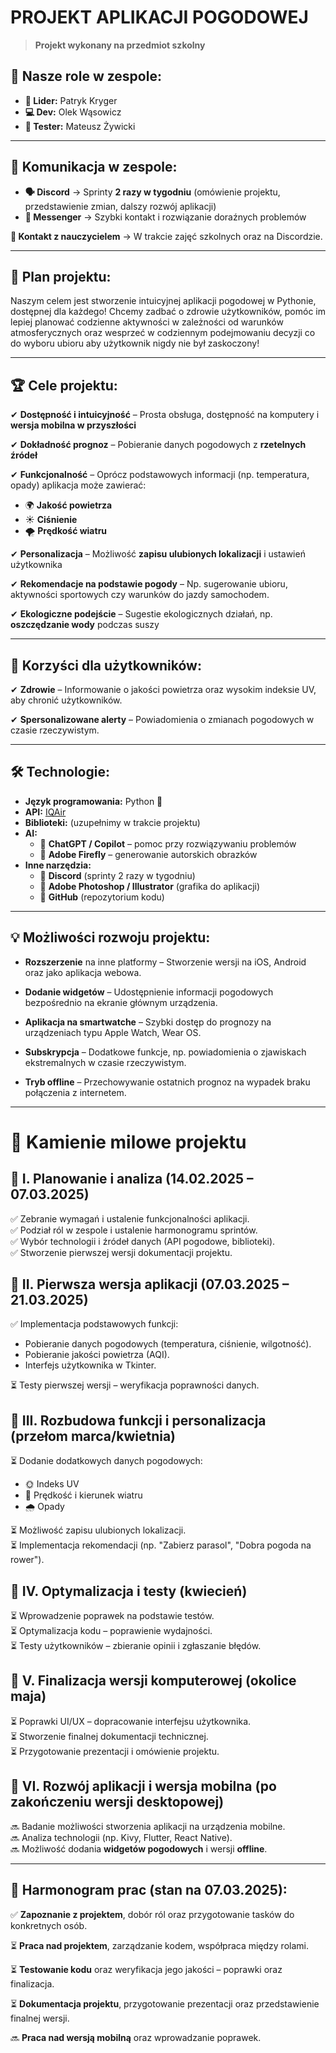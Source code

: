 # **PROJEKT APLIKACJI POGODOWEJ**

> **Projekt wykonany na przedmiot szkolny**

## 📌 **Nasze role w zespole:**
- **👑 Lider:** Patryk Kryger
- **💻 Dev:** Olek Wąsowicz
- **🧪 Tester:** Mateusz Żywicki

---

## 📢 **Komunikacja w zespole:**
- **🗣️ Discord** → Sprinty **2 razy w tygodniu** (omówienie projektu, przedstawienie zmian, dalszy rozwój aplikacji)
- **📲 Messenger** → Szybki kontakt i rozwiązanie doraźnych problemów

**📌 Kontakt z nauczycielem** → W trakcie zajęć szkolnych oraz na Discordzie.

---

## 🎯 **Plan projektu:**
Naszym celem jest stworzenie intuicyjnej aplikacji pogodowej w Pythonie, dostępnej dla każdego! Chcemy zadbać o zdrowie użytkowników, pomóc im lepiej planować codzienne aktywności w zależności od warunków atmosferycznych oraz wesprzeć w codziennym podejmowaniu decyzji co do wyboru ubioru aby użytkownik nigdy nie był zaskoczony!

---

## 🏆 **Cele projektu:**
✔ **Dostępność i intuicyjność** – Prosta obsługa, dostępność na komputery i **wersja mobilna w przyszłości**

✔ **Dokładność prognoz** – Pobieranie danych pogodowych z **rzetelnych źródeł**

✔ **Funkcjonalność** – Oprócz podstawowych informacji (np. temperatura, opady) aplikacja może zawierać:
   - 🌍 **Jakość powietrza**
   - ☀️ **Ciśnienie**
   - 🌪️ **Prędkość wiatru**
   
✔ **Personalizacja** – Możliwość **zapisu ulubionych lokalizacji** i ustawień użytkownika

✔ **Rekomendacje na podstawie pogody** – Np. sugerowanie ubioru, aktywności sportowych czy warunków do jazdy samochodem.

✔ **Ekologiczne podejście** – Sugestie ekologicznych działań, np. **oszczędzanie wody** podczas suszy

---

## 🏅 **Korzyści dla użytkowników:**
✔ **Zdrowie** – Informowanie o jakości powietrza oraz wysokim indeksie UV, aby chronić użytkowników.

✔ **Spersonalizowane alerty** – Powiadomienia o zmianach pogodowych w czasie rzeczywistym.

---

## 🛠 **Technologie:**
- **Język programowania:** Python 🐍
- **API:** [IQAir](https://api-docs.iqair.com/)
- **Biblioteki:** (uzupełnimy w trakcie projektu)
- **AI:**
  - 🤖 **ChatGPT / Copilot** – pomoc przy rozwiązywaniu problemów
  - 🎨 **Adobe Firefly** – generowanie autorskich obrazków
- **Inne narzędzia:**
  - 🔹 **Discord** (sprinty 2 razy w tygodniu)
  - 🔹 **Adobe Photoshop / Illustrator** (grafika do aplikacji)
  - 🔹 **GitHub** (repozytorium kodu)

---

## 💡 Możliwości rozwoju projektu:

- **Rozszerzenie** na inne platformy – Stworzenie wersji na iOS, Android oraz jako aplikacja webowa.

- **Dodanie widgetów** – Udostępnienie informacji pogodowych bezpośrednio na ekranie głównym urządzenia.

- **Aplikacja na smartwatche** – Szybki dostęp do prognozy na urządzeniach typu Apple Watch, Wear OS.

- **Subskrypcja** – Dodatkowe funkcje, np. powiadomienia o zjawiskach ekstremalnych w czasie rzeczywistym.

- **Tryb offline** – Przechowywanie ostatnich prognoz na wypadek braku połączenia z internetem.

---

# **🚀 Kamienie milowe projektu**

## **📌 I. Planowanie i analiza (14.02.2025 – 07.03.2025)**  
✅ Zebranie wymagań i ustalenie funkcjonalności aplikacji.  
✅ Podział ról w zespole i ustalenie harmonogramu sprintów.  
✅ Wybór technologii i źródeł danych (API pogodowe, biblioteki).  
✅ Stworzenie pierwszej wersji dokumentacji projektu.  

## **📌 II. Pierwsza wersja aplikacji (07.03.2025 – 21.03.2025)**  
✅ Implementacja podstawowych funkcji:  
   - Pobieranie danych pogodowych (temperatura, ciśnienie, wilgotność).  
   - Pobieranie jakości powietrza (AQI).  
   - Interfejs użytkownika w Tkinter.  

⏳ Testy pierwszej wersji – weryfikacja poprawności danych.  

## **📌 III. Rozbudowa funkcji i personalizacja (przełom marca/kwietnia)**  
⏳ Dodanie dodatkowych danych pogodowych:  
   - 🌞 Indeks UV  
   - 💨 Prędkość i kierunek wiatru  
   - 🌧️ Opady  

⏳ Możliwość zapisu ulubionych lokalizacji.  
⏳ Implementacja rekomendacji (np. "Zabierz parasol", "Dobra pogoda na rower").  

## **📌 IV. Optymalizacja i testy (kwiecień)**  
⏳ Wprowadzenie poprawek na podstawie testów.  
⏳ Optymalizacja kodu – poprawienie wydajności.  
⏳ Testy użytkowników – zbieranie opinii i zgłaszanie błędów.  

## **📌 V. Finalizacja wersji komputerowej (okolice maja)**  
⏳ Poprawki UI/UX – dopracowanie interfejsu użytkownika.  
⏳ Stworzenie finalnej dokumentacji technicznej.  
⏳ Przygotowanie prezentacji i omówienie projektu.  

## **📌 VI. Rozwój aplikacji i wersja mobilna (po zakończeniu wersji desktopowej)**  
🔜 Badanie możliwości stworzenia aplikacji na urządzenia mobilne.  
🔜 Analiza technologii (np. Kivy, Flutter, React Native).  
🔜 Możliwość dodania **widgetów pogodowych** i wersji **offline**.  

---


## 📅 **Harmonogram prac (stan na 07.03.2025):**
✅ **Zapoznanie z projektem**, dobór ról oraz przygotowanie tasków do konkretnych osób.

⏳ **Praca nad projektem**, zarządzanie kodem, współpraca między rolami.

⏳ **Testowanie kodu** oraz weryfikacja jego jakości – poprawki oraz finalizacja.

⏳ **Dokumentacja projektu**, przygotowanie prezentacji oraz przedstawienie finalnej wersji.

🔜 **Praca nad wersją mobilną** oraz wprowadzanie poprawek.
